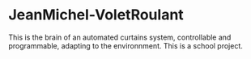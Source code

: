 # JeanMichel-VoletRoulant
This is the brain of an automated curtains system, controllable and programmable, adapting to the environnment. This is a school project.
